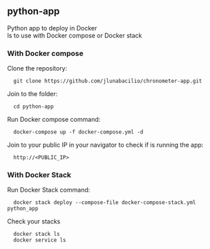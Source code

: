 ## python-app

Python app to deploy in Docker <br>
Is to use with Docker compose or Docker stack

### With Docker compose

Clone the repository:
```
  git clone https://github.com/jlunabacilio/chronometer-app.git
```
Join to the folder:
```
  cd python-app
```  
Run Docker compose command:
```  
  docker-compose up -f docker-compose.yml -d
```
Join to your public IP in your navigator to check if is running the app:
```
  http://<PUBLIC_IP>
```
### With Docker Stack

Run Docker Stack command:
```
  docker stack deploy --compose-file docker-compose-stack.yml python_app
```
Check your stacks
```
  docker stack ls
  docker service ls
```
